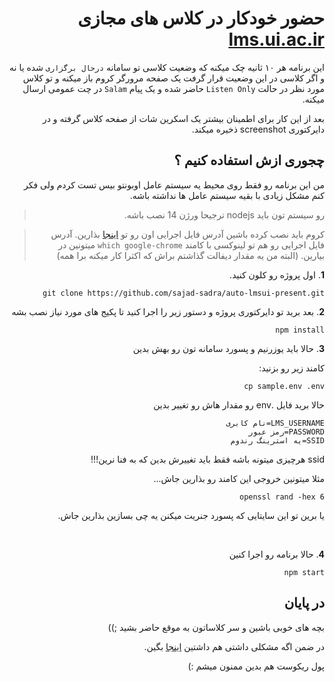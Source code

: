 <div dir="rtl">

حضور خودکار در کلاس های مجازی [lms.ui.ac.ir](http://lms.ui.ac.ir/)
=====

این برنامه هر ۱۰ ثانیه چک میکنه که  وضعیت کلاسی تو سامانه `درحال برگزاری` شده یا نه و اگر کلاسی در این وضعیت قرار گرفت یک صفحه مرورگر کروم باز میکنه و تو کلاس مورد نظر در حالت `Listen Only` حاضر شده و یک پیام `Salam` در چت عمومی ارسال میکنه.

بعد از این کار برای اطمینان بیشتر یک اسکرین شات از صفحه کلاس گرفته و در دایرکتوری screenshot ذخیره میکند.

چجوری ازش استفاده کنیم ؟
----------
من این برنامه رو فقط روی محیط یه سیستم عامل اوبونتو بیس تست کردم ولی فکر کنم مشکل زیادی با بقیه سیستم عامل ها نداشته باشه.

> رو سیستم تون باید nodejs ترجیحا ورژن 14 نصب باشه.

> کروم باید نصب کرده باشین آدرس فایل  اجرایی اون رو تو [اینجا](https://github.com/sajad-sadra/auto-lmsui-present/blob/main/src/Config/index.js#L20) بذارین. 
آدرس فایل اجرایی رو هم تو لینوکسی با کامند `which google-chrome` میتونین در بیارین.
(البته من یه مقدار دیفالت گذاشتم براش که اکثرا کار میکنه برا همه)

**1**. اول پروژه رو کلون کنید.
```
git clone https://github.com/sajad-sadra/auto-lmsui-present.git
```
**2**. بعد برید تو دایرکتوری پروژه و دستور زیر را اجرا کنید تا پکیج های مورد نیاز نصب بشه
```
npm install
```
**3**. حالا باید یوزرنیم و پسورد سامانه تون رو بهش بدین

کامند زیر رو بزنید:
```
cp sample.env .env
```
حالا برید فایل .env رو مقدار هاش رو تغییر بدین
```
LMS_USERNAME=نام کابری
PASSWORD=رمز عبور
SSID=یه استرینگ رندوم
```
ssid هرچیزی میتونه باشه فقط باید تغییرش بدین که به فنا نرین!!!

مثلا میتونین خروجی این کامند رو بذارین جاش...
```
openssl rand -hex 6
```
یا برین تو این سایتایی که پسورد جنریت میکنن یه چی بسازین بذارین جاش.

<br/>

**4**. حالا برنامه رو اجرا کنین
```
npm start
```

در پایان
------
بچه های خوبی باشین و سر کلاساتون به موقع حاضر بشید ;))

در ضمن اگه مشکلی داشتی هم داشتین [اینجا](https://github.com/sajad-sadra/auto-lmsui-present/issues) بگین.

پول ریکوست هم بدین ممنون میشم :)
</div>